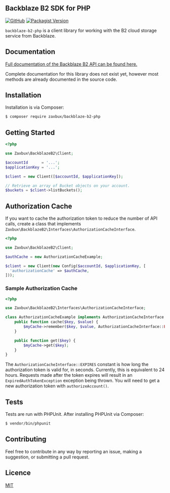 ## Backblaze B2 SDK for PHP
[![GitHub](https://img.shields.io/github/license/zaxbux/backblaze-b2-php)][licence] [![Packagist Version](https://img.shields.io/packagist/v/zaxbux/backblaze-b2-php)][packagist]

`backblaze-b2-php` is a client library for working with the B2 cloud storage service from Backblaze.

## Documentation

[Full documentation of the Backblaze B2 API can be found here.][b2-docs]

Complete documentation for this library does not exist yet, however most methods are already documented in the source code.

## Installation

Installation is via Composer:

```bash
$ composer require zaxbux/backblaze-b2-php
```

## Getting Started

```php
<?php

use Zaxbux\BackblazeB2\Client;

$accountId      = '...';
$applicationKey = '...';

$client = new Client([$accountId, $applicationKey]);

// Retrieve an array of Bucket objects on your account.
$buckets = $client->listBuckets();
```

## Authorization Cache

If you want to cache the authorization token to reduce the number of API calls, create a class that implements `Zaxbux\BackblazeB2\Interfaces\AuthorizationCacheInterface`.

```php
<?php

use Zaxbux\BackblazeB2\Client;

$authCache = new AuthorizationCacheExample;

$client = new Client(new Config($accountId, $applicationKey, [
  'authorizationCache' => $authCache,
]));

```

### Sample Authorization Cache
```php
<?php

use Zaxbux\BackblazeB2\Interfaces\AuthorizationCacheInterface;

class AuthorizationCacheExample implements AuthorizationCacheInterface {
	public function cache($key, $value) {
		$myCache->remember($key, $value, AuthorizationCacheInterface::EXPIRES)
	}

	public function get($key) {
		$myCache->get($key);
	}
}
```

The `AuthorizationCacheInterface::EXPIRES` constant is how long the authorization token is valid for, in seconds. Currently, this is equivalent to 24 hours. Requests made after the token expires will result in an `ExpiredAuthTokenException` exception being thrown. You will need to get a new authorization token with `authorizeAccount()`.

## Tests

Tests are run with PHPUnit. After installing PHPUnit via Composer:

```bash
$ vendor/bin/phpunit
```

## Contributing

Feel free to contribute in any way by reporting an issue, making a suggestion, or submitting a pull request.

## Licence

[MIT][licence]

[b2-docs]: https://www.backblaze.com/b2/docs/index.html
[licence]: LICENCE.md
[packagist]: https://packagist.org/packages/zaxbux/backblaze-b2-php
